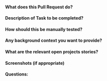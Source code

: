 #### What does this Pull Request do?

#### Description of Task to be completed?

#### How should this be manually tested?

#### Any background context you want to provide?

#### What are the relevant open projects stories?

#### Screenshots (if appropriate)
#### Questions:
